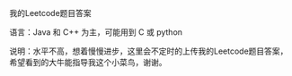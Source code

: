 
我的Leetcode题目答案

语言：Java 和 C++ 为主，可能用到 C 或 python

说明：水平不高，想着慢慢进步，这里会不定时的上传我的Leetcode题目答案，希望看到的大牛能指导我这个小菜鸟，谢谢。

